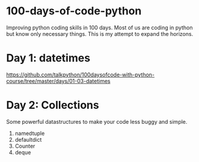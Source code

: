# 100-days-of-code-python
Improving python coding skills in 100 days. Most of us are coding in python but know only necessary things. This is my attempt to expand the horizons. 

# Day 1: datetimes
https://github.com/talkpython/100daysofcode-with-python-course/tree/master/days/01-03-datetimes

# Day 2: Collections 
Some powerful datastructures to make your code less buggy and simple.
 1. namedtuple
 2. defaultdict
 3. Counter
 4. deque


